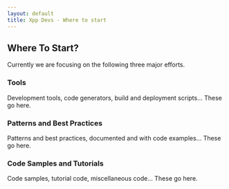 ```yaml
---
layout: default
title: Xpp Devs - Where to start
---
```


## Where To Start?
Currently we are focusing on the following three major efforts.

### Tools
Development tools, code generators, build and deployment scripts... These go here.

### Patterns and Best Practices
Patterns and best practices, documented and with code examples... These go here.

### Code Samples and Tutorials
Code samples, tutorial code, miscellaneous code... These go here.